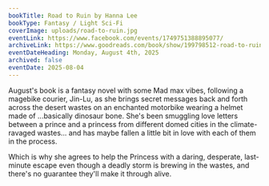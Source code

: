 ```yaml
---
bookTitle: Road to Ruin by Hanna Lee
bookType: Fantasy / Light Sci-Fi
coverImage: uploads/road-to-ruin.jpg
eventLink: https://www.facebook.com/events/1749751388895077/
archiveLink: https://www.goodreads.com/book/show/199798512-road-to-ruin
eventDateHeading: Monday, August 4th, 2025
archived: false
eventDate: 2025-08-04
---
```


August's book is a fantasy novel with some Mad max vibes, following a magebike courier, Jin-Lu, as she brings secret messages back and forth across the desert wastes on an enchanted motorbike wearing a helmet made of ...basically dinosaur bone. She's been smuggling love letters between a prince and a princess from different domed cities in the climate-ravaged wastes... and has maybe fallen a little bit in love with each of them in the process.

Which is why she agrees to help the Princess with a daring, desperate, last-minute escape even though a deadly storm is brewing in the wastes, and there's no guarantee they'll make it through alive. 